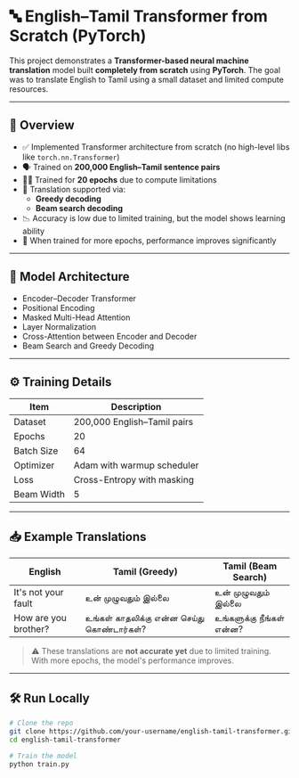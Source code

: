 # 🔤 English–Tamil Transformer from Scratch (PyTorch)

This project demonstrates a **Transformer-based neural machine translation** model built **completely from scratch** using **PyTorch**. The goal was to translate English to Tamil using a small dataset and limited compute resources.

---

## 📌 Overview

- ✅ Implemented Transformer architecture from scratch (no high-level libs like `torch.nn.Transformer`)
- 🗣️ Trained on **200,000 English–Tamil sentence pairs**
- 🏋️‍♂️ Trained for **20 epochs** due to compute limitations
- 🔄 Translation supported via:
  - **Greedy decoding**
  - **Beam search decoding**
- 📉 Accuracy is low due to limited training, but the model shows learning ability
- 🚀 When trained for more epochs, performance improves significantly

---

## 🧠 Model Architecture

- Encoder–Decoder Transformer
- Positional Encoding
- Masked Multi-Head Attention
- Layer Normalization
- Cross-Attention between Encoder and Decoder
- Beam Search and Greedy Decoding

---

## ⚙️ Training Details

| Item              | Description                    |
|-------------------|--------------------------------|
| Dataset           | 200,000 English–Tamil pairs    |
| Epochs            | 20                             |
| Batch Size        | 64                             |
| Optimizer         | Adam with warmup scheduler     |
| Loss              | Cross-Entropy with masking     |
| Beam Width        | 5                              |

---

## 📥 Example Translations

| English                     | Tamil (Greedy)                              | Tamil (Beam Search)                 |
|-----------------------------|---------------------------------------------|-------------------------------------|
| It's not your fault         | உன் முழுவதும் இல்லை                         | உன் முழுவதும் இல்லை                 |
| How are you brother?        | உங்கள் காதலிக்கு என்ன செய்து கொண்டார்கள்?     | உங்களுக்கு நீங்கள் என்ன?             |

> ⚠️ These translations are **not accurate yet** due to limited training. With more epochs, the model's performance improves.

---

## 🛠️ Run Locally

```bash
# Clone the repo
git clone https://github.com/your-username/english-tamil-transformer.git
cd english-tamil-transformer

# Train the model
python train.py
